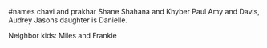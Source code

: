 #names 
chavi and prakhar
Shane Shahana and Khyber
Paul Amy and Davis, Audrey
Jasons daughter is Danielle.

Neighbor kids:
Miles and Frankie